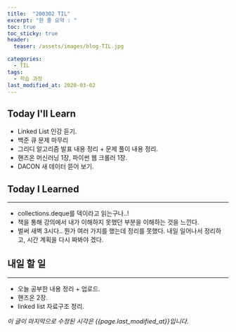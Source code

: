 ```yaml
---
title:  "200302 TIL"
excerpt: "한 줄 요약 : "
toc: true
toc_sticky: true
header:
  teaser: /assets/images/blog-TIL.jpg

categories:
  - TIL
tags:
  - 학습 과정
last_modified_at: 2020-03-02
---
```




## Today I'll Learn


* Linked List 인강 듣기.
* 백준 큐 문제 마무리 
* 그리디 알고리즘 발표 내용 정리 + 문제 풀이 내용 정리.
* 핸즈온 머신러닝 1장, 파이썬 웹 크롤러 1장.
* DACON 새 데이터 뜯어 보기.



## Today I Learned
---

* collections.deque를 덱이라고 읽는구나..!
* 책을 통해 강의에서 내가 이해하지 못했던 부분을 이해하는 것을 느낀다.
* 벌써 새벽 3시다.. 뭔가 여러 가지를 했는데 정리를 못했다. 내일 일어나서 정리하고, 시간 계획을 다시 짜봐야 겠다.



## 내일 할 일
---

* 오늘 공부한 내용 정리 + 업로드.
* 핸즈온 2장.
* linked list 자료구조 정리.



*이 글이 마지막으로 수정된 시각은 {{page.last_modified_at}}입니다.*
